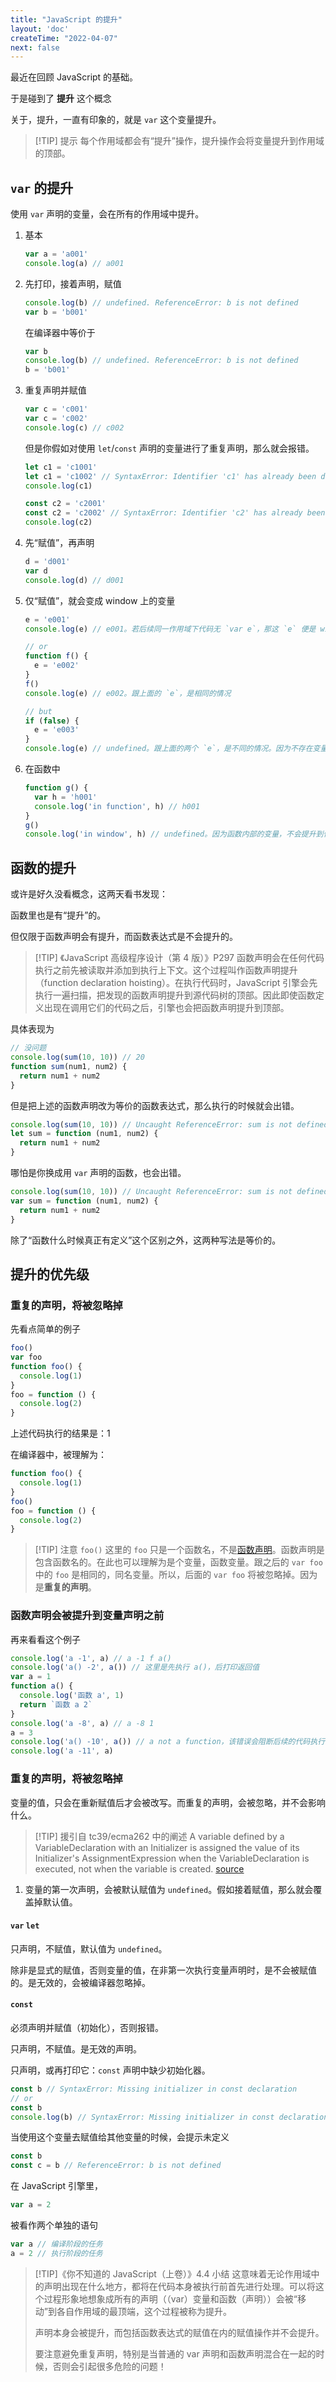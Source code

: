 ```yaml
---
title: "JavaScript 的提升"
layout: 'doc'
createTime: "2022-04-07"
next: false
---
```


最近在回顾 JavaScript 的基础。

于是碰到了 **提升** 这个概念

关于，提升，一直有印象的，就是 `var` 这个变量提升。

> [!TIP] 提示
> 每个作用域都会有“提升”操作，提升操作会将变量提升到作用域的顶部。

## `var` 的提升

使用 `var` 声明的变量，会在所有的作用域中提升。

1. 基本

   ```JavaScript
   var a = 'a001'
   console.log(a) // a001
   ```

2. 先打印，接着声明，赋值

   ```JavaScript
   console.log(b) // undefined. ReferenceError: b is not defined
   var b = 'b001'
   ```

   在编译器中等价于

   ```JavaScript
   var b
   console.log(b) // undefined. ReferenceError: b is not defined
   b = 'b001'
   ```

3. 重复声明并赋值

   ```JavaScript
   var c = 'c001'
   var c = 'c002'
   console.log(c) // c002
   ```

   但是你假如对使用 `let`/`const` 声明的变量进行了重复声明，那么就会报错。

   ```JavaScript
   let c1 = 'c1001'
   let c1 = 'c1002' // SyntaxError: Identifier 'c1' has already been declared
   console.log(c1)

   const c2 = 'c2001'
   const c2 = 'c2002' // SyntaxError: Identifier 'c2' has already been declared
   console.log(c2)
   ```

4. 先“赋值”，再声明

   ```JavaScript
   d = 'd001'
   var d
   console.log(d) // d001
   ```

5. 仅“赋值”，就会变成 window 上的变量

   ```JavaScript
   e = 'e001'
   console.log(e) // e001。若后续同一作用域下代码无 `var e`，那这 `e` 便是 window.e 了。

   // or
   function f() {
     e = 'e002'
   }
   f()
   console.log(e) // e002。跟上面的 `e`，是相同的情况

   // but
   if (false) {
     e = 'e003'
   }
   console.log(e) // undefined。跟上面的两个 `e`，是不同的情况。因为不存在变量提升，代码也没有执行 if 块里的
   ```

6. 在函数中

   ```JavaScript
   function g() {
     var h = 'h001'
     console.log('in function', h) // h001
   }
   g()
   console.log('in window', h) // undefined。因为函数内部的变量，不会提升到作用域的顶部，因为该变量会在调用函数之后随即被销毁掉。
   ```

## 函数的提升

或许是好久没看概念，这两天看书发现：

函数里也是有“提升”的。

但仅限于函数声明会有提升，而函数表达式是不会提升的。

> [!TIP] 《JavaScript 高级程序设计（第 4 版）》P297
> 函数声明会在任何代码执行之前先被读取并添加到执行上下文。这个过程叫作函数声明提升（function declaration hoisting）。在执行代码时，JavaScript 引擎会先执行一遍扫描，把发现的函数声明提升到源代码树的顶部。因此即使函数定义出现在调用它们的代码之后，引擎也会把函数声明提升到顶部。

具体表现为

```JavaScript
// 没问题
console.log(sum(10, 10)) // 20
function sum(num1, num2) {
  return num1 + num2
}
```

但是把上述的函数声明改为等价的函数表达式，那么执行的时候就会出错。

```JavaScript
console.log(sum(10, 10)) // Uncaught ReferenceError: sum is not defined
let sum = function (num1, num2) {
  return num1 + num2
}
```

哪怕是你换成用 `var` 声明的函数，也会出错。

```JavaScript
console.log(sum(10, 10)) // Uncaught ReferenceError: sum is not defined
var sum = function (num1, num2) {
  return num1 + num2
}
```

除了“函数什么时候真正有定义”这个区别之外，这两种写法是等价的。

## 提升的优先级

### 重复的声明，将被忽略掉

先看点简单的例子

```JavaScript
foo()
var foo
function foo() {
  console.log(1)
}
foo = function () {
  console.log(2)
}
```

上述代码执行的结果是：1

在编译器中，被理解为：

```JavaScript
function foo() {
  console.log(1)
}
foo()
foo = function () {
  console.log(2)
}
```

> [!TIP] 注意
> `foo()` 这里的 `foo` 只是一个函数名，不是[函数声明](https://developer.mozilla.org/zh-CN/docs/Web/JavaScript/Guide/Functions#函数声明)。函数声明是包含函数名的。在此也可以理解为是个变量，函数变量。跟之后的 `var foo` 中的 `foo` 是相同的，同名变量。所以，后面的 `var foo` 将被忽略掉。因为是**重复的声明**。

### 函数声明会被提升到变量声明之前

再来看看这个例子

```JavaScript
console.log('a -1', a) // a -1 f a()
console.log('a() -2', a()) // 这里是先执行 a()，后打印返回值
var a = 1
function a() {
  console.log('函数 a', 1)
  return `函数 a 2`
}
console.log('a -8', a) // a -8 1
a = 3
console.log('a() -10', a()) // a not a function，该错误会阻断后续的代码执行
console.log('a -11', a)
```

### 重复的声明，将被忽略掉

变量的值，只会在重新赋值后才会被改写。而重复的声明，会被忽略，并不会影响什么。

> [!TIP] 援引自 tc39/ecma262 中的阐述
> A variable defined by a VariableDeclaration with an Initializer is assigned the value of its Initializer's AssignmentExpression when the VariableDeclaration is executed, not when the variable is created.
> [source](https://tc39.es/ecma262/#sec-variable-statement)

1. 变量的第一次声明，会被默认赋值为 `undefined`。假如接着赋值，那么就会覆盖掉默认值。

#### `var` `let`

只声明，不赋值，默认值为 `undefined`。

除非是显式的赋值，否则变量的值，在非第一次执行变量声明时，是不会被赋值的。是无效的，会被编译器忽略掉。

#### `const`

必须声明并赋值（初始化），否则报错。

只声明，不赋值。是无效的声明。

只声明，或再打印它：`const` 声明中缺少初始化器。

```JavaScript
const b // SyntaxError: Missing initializer in const declaration
// or
const b
console.log(b) // SyntaxError: Missing initializer in const declaration
```

当使用这个变量去赋值给其他变量的时候，会提示未定义

```JavaScript
const b
const c = b // ReferenceError: b is not defined
```

在 JavaScript 引擎里，

```JavaScript
var a = 2
```

被看作两个单独的语句

```JavaScript
var a // 编译阶段的任务
a = 2 // 执行阶段的任务
```

> [!TIP]《你不知道的 JavaScript（上卷）》4.4 小结
> 这意味着无论作用域中的声明出现在什么地方，都将在代码本身被执行前首先进行处理。可以将这个过程形象地想象成所有的声明（（var）变量和函数（声明））会被“移动”到各自作用域的最顶端，这个过程被称为提升。
>
> 声明本身会被提升，而包括函数表达式的赋值在内的赋值操作并不会提升。
>
> 要注意避免重复声明，特别是当普通的 var 声明和函数声明混合在一起的时候，否则会引起很多危险的问题！
